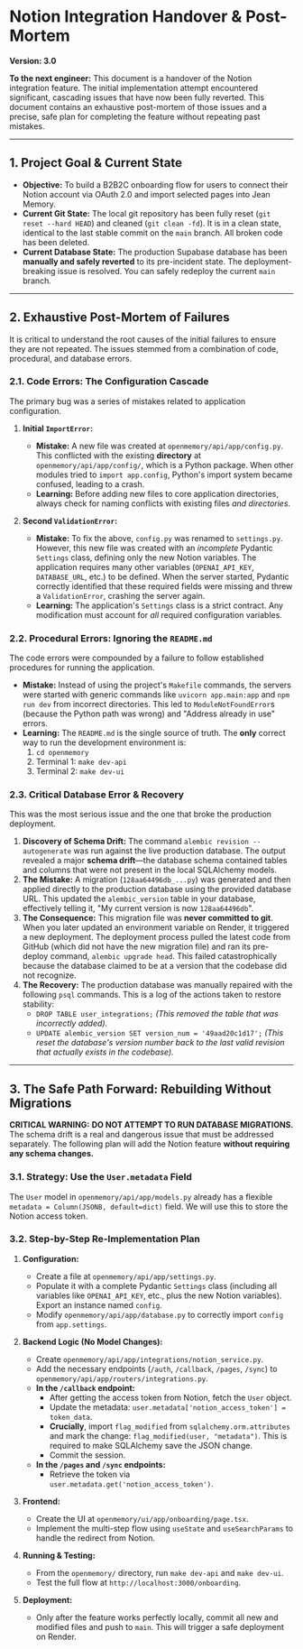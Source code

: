 # Notion Integration Handover & Post-Mortem

**Version: 3.0**

**To the next engineer:** This document is a handover of the Notion integration feature. The initial implementation attempt encountered significant, cascading issues that have now been fully reverted. This document contains an exhaustive post-mortem of those issues and a precise, safe plan for completing the feature without repeating past mistakes.

---

## 1. Project Goal & Current State

*   **Objective:** To build a B2B2C onboarding flow for users to connect their Notion account via OAuth 2.0 and import selected pages into Jean Memory.
*   **Current Git State:** The local git repository has been fully reset (`git reset --hard HEAD`) and cleaned (`git clean -fd`). It is in a clean state, identical to the last stable commit on the `main` branch. All broken code has been deleted.
*   **Current Database State:** The production Supabase database has been **manually and safely reverted** to its pre-incident state. The deployment-breaking issue is resolved. You can safely redeploy the current `main` branch.

---

## 2. Exhaustive Post-Mortem of Failures

It is critical to understand the root causes of the initial failures to ensure they are not repeated. The issues stemmed from a combination of code, procedural, and database errors.

### 2.1. Code Errors: The Configuration Cascade

The primary bug was a series of mistakes related to application configuration.

1.  **Initial `ImportError`:**
    *   **Mistake:** A new file was created at `openmemory/api/app/config.py`. This conflicted with the existing **directory** at `openmemory/api/app/config/`, which is a Python package. When other modules tried to `import app.config`, Python's import system became confused, leading to a crash.
    *   **Learning:** Before adding new files to core application directories, always check for naming conflicts with existing files *and directories*.

2.  **Second `ValidationError`:**
    *   **Mistake:** To fix the above, `config.py` was renamed to `settings.py`. However, this new file was created with an *incomplete* Pydantic `Settings` class, defining only the new Notion variables. The application requires many other variables (`OPENAI_API_KEY`, `DATABASE_URL`, etc.) to be defined. When the server started, Pydantic correctly identified that these required fields were missing and threw a `ValidationError`, crashing the server again.
    *   **Learning:** The application's `Settings` class is a strict contract. Any modification must account for *all* required configuration variables.

### 2.2. Procedural Errors: Ignoring the `README.md`

The code errors were compounded by a failure to follow established procedures for running the application.

*   **Mistake:** Instead of using the project's `Makefile` commands, the servers were started with generic commands like `uvicorn app.main:app` and `npm run dev` from incorrect directories. This led to `ModuleNotFoundError`s (because the Python path was wrong) and "Address already in use" errors.
*   **Learning:** The `README.md` is the single source of truth. The **only** correct way to run the development environment is:
    1.  `cd openmemory`
    2.  Terminal 1: `make dev-api`
    3.  Terminal 2: `make dev-ui`

### 2.3. Critical Database Error & Recovery

This was the most serious issue and the one that broke the production deployment.

1.  **Discovery of Schema Drift:** The command `alembic revision --autogenerate` was run against the live production database. The output revealed a major **schema drift**—the database schema contained tables and columns that were not present in the local SQLAlchemy models.
2.  **The Mistake:** A migration (`128aa64496db_...py`) was generated and then applied directly to the production database using the provided database URL. This updated the `alembic_version` table in your database, effectively telling it, "My current version is now `128aa64496db`".
3.  **The Consequence:** This migration file was **never committed to git**. When you later updated an environment variable on Render, it triggered a new deployment. The deployment process pulled the latest code from GitHub (which did not have the new migration file) and ran its pre-deploy command, `alembic upgrade head`. This failed catastrophically because the database claimed to be at a version that the codebase did not recognize.
4.  **The Recovery:** The production database was manually repaired with the following `psql` commands. This is a log of the actions taken to restore stability:
    *   `DROP TABLE user_integrations;` *(This removed the table that was incorrectly added).*
    *   `UPDATE alembic_version SET version_num = '49aad20c1d17';` *(This reset the database's version number back to the last valid revision that actually exists in the codebase).*

---

## 3. The Safe Path Forward: Rebuilding Without Migrations

**CRITICAL WARNING:** **DO NOT ATTEMPT TO RUN DATABASE MIGRATIONS.** The schema drift is a real and dangerous issue that must be addressed separately. The following plan will add the Notion feature **without requiring any schema changes.**

### 3.1. Strategy: Use the `User.metadata` Field

The `User` model in `openmemory/api/app/models.py` already has a flexible `metadata = Column(JSONB, default=dict)` field. We will use this to store the Notion access token.

### 3.2. Step-by-Step Re-Implementation Plan

1.  **Configuration:**
    *   Create a file at `openmemory/api/app/settings.py`.
    *   Populate it with a complete Pydantic `Settings` class (including all variables like `OPENAI_API_KEY`, etc., plus the new Notion variables). Export an instance named `config`.
    *   Modify `openmemory/api/app/database.py` to correctly import `config` from `app.settings`.

2.  **Backend Logic (No Model Changes):**
    *   Create `openmemory/api/app/integrations/notion_service.py`.
    *   Add the necessary endpoints (`/auth`, `/callback`, `/pages`, `/sync`) to `openmemory/api/app/routers/integrations.py`.
    *   **In the `/callback` endpoint:**
        *   After getting the access token from Notion, fetch the `User` object.
        *   Update the metadata: `user.metadata['notion_access_token'] = token_data`.
        *   **Crucially**, import `flag_modified` from `sqlalchemy.orm.attributes` and mark the change: `flag_modified(user, "metadata")`. This is required to make SQLAlchemy save the JSON change.
        *   Commit the session.
    *   **In the `/pages` and `/sync` endpoints:**
        *   Retrieve the token via `user.metadata.get('notion_access_token')`.

3.  **Frontend:**
    *   Create the UI at `openmemory/ui/app/onboarding/page.tsx`.
    *   Implement the multi-step flow using `useState` and `useSearchParams` to handle the redirect from Notion.

4.  **Running & Testing:**
    *   From the `openmemory/` directory, run `make dev-api` and `make dev-ui`.
    *   Test the full flow at `http://localhost:3000/onboarding`.

5.  **Deployment:**
    *   Only after the feature works perfectly locally, commit all new and modified files and push to `main`. This will trigger a safe deployment on Render.

